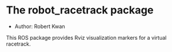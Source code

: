 # The robot_racetrack package

- Author: Robert Kwan

This ROS package provides Rviz visualization markers for a virtual racetrack.
